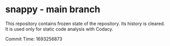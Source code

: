 # snappy - main branch

This repository contains frozen state of the repository.
Its history is cleared. It is used only for static code
analysis with Codacy.

Commit Time: 1693256873
